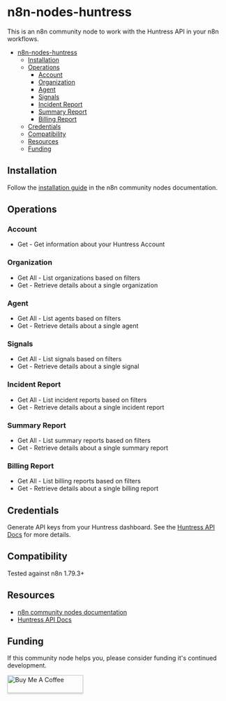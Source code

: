 # n8n-nodes-huntress

This is an n8n community node to work with the Huntress API in your n8n workflows.

- [n8n-nodes-huntress](#n8n-nodes-huntress)
	- [Installation](#installation)
	- [Operations](#operations)
		- [Account](#account)
		- [Organization](#organization)
		- [Agent](#agent)
		- [Signals](#signals)
		- [Incident Report](#incident-report)
		- [Summary Report](#summary-report)
		- [Billing Report](#billing-report)
	- [Credentials](#credentials)
	- [Compatibility](#compatibility)
	- [Resources](#resources)
	- [Funding](#funding)

## Installation

Follow the [installation guide](https://docs.n8n.io/integrations/community-nodes/installation/) in the n8n community nodes documentation.

## Operations

### Account

* Get - Get information about your Huntress Account

### Organization

* Get All - List organizations based on filters
* Get - Retrieve details about a single organization

### Agent

* Get All - List agents based on filters
* Get - Retrieve details about a single agent

### Signals
* Get All - List signals based on filters
* Get - Retrieve details about a single signal

### Incident Report

* Get All - List incident reports based on filters
* Get - Retrieve details about a single incident report
 
### Summary Report

* Get All - List summary reports based on filters
* Get - Retrieve details about a single summary report

### Billing Report

* Get All - List billing reports based on filters
* Get - Retrieve details about a single billing report

## Credentials

Generate API keys from your Huntress dashboard. See the [Huntress API Docs](https://api.huntress.io/docs) for more details.

## Compatibility

Tested against n8n 1.79.3+

## Resources

* [n8n community nodes documentation](https://docs.n8n.io/integrations/community-nodes/)
* [Huntress API Docs](https://api.huntress.io/docs)

## Funding

If this community node helps you, please consider funding it's continued development.

<a href="https://www.buymeacoffee.com/davejlong" target="_blank"><img src="https://www.buymeacoffee.com/assets/img/custom_images/orange_img.png" alt="Buy Me A Coffee" style="height: 41px !important;width: 174px !important;box-shadow: 0px 3px 2px 0px rgba(190, 190, 190, 0.5) !important;-webkit-box-shadow: 0px 3px 2px 0px rgba(190, 190, 190, 0.5) !important;" ></a>
